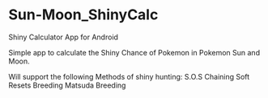 # Sun-Moon_ShinyCalc
Shiny Calculator App for Android

Simple app to calculate the Shiny Chance of Pokemon in Pokemon Sun and Moon.

Will support the following Methods of shiny hunting:
 S.O.S Chaining
 Soft Resets
 Breeding
 Matsuda Breeding
